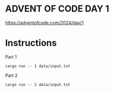 # ADVENT OF CODE DAY 1

https://adventofcode.com/2024/day/1

# Instructions

Part 1

`cargo run -- 1 data/input.txt`

Part 2

`cargo run -- 2 data/input.txt`